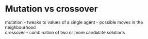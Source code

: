 # Mutation vs crossover
mutation - tweaks to values of a single agent - possible moves in the neighbourhood<br>crossover - combination of two or more candidate solutions

